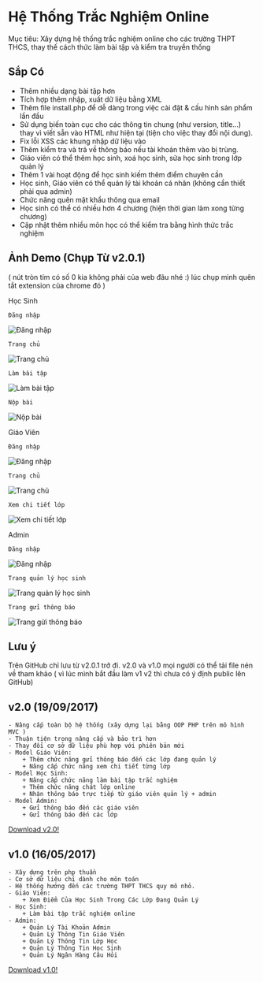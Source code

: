 # Hệ Thống Trắc Nghiệm Online
Mục tiêu: Xây dựng hệ thống trắc nghiệm online cho các trường THPT THCS, thay thế cách thức làm bài tập và kiểm tra truyền thống
## Sắp Có

   - Thêm nhiều dạng bài tập hơn
   - Tích hợp thêm nhập, xuất dữ liệu bằng XML
   - Thêm file install.php để dễ dàng trong việc cài đặt & cấu hình sản phẩm lần đầu
   - Sử dụng biến toàn cục cho các thông tin chung (như version, title...) thay vì viết sẵn vào HTML như hiện tại (tiện cho việc thay đổi nội dung).
   - Fix lỗi XSS các khung nhập dữ liệu vào
   - Thêm kiểm tra và trả về thông báo nếu tài khoản thêm vào bị trùng.
   - Giáo viên có thể thêm học sinh, xoá học sinh, sửa học sinh trong lớp quản lý
   - Thêm 1 vài hoạt động để học sinh kiếm thêm điểm chuyên cần
   - Học sinh, Giáo viên có thể quản lý tài khoản cá nhân (không cần thiết phải qua admin)
   - Chức năng quên mật khẩu thông qua email
   - Học sinh có thể có nhiều hơn 4 chương (hiện thời gian làm xong từng chương)
   - Cập nhật thêm nhiều môn học có thể kiểm tra bằng hình thức trắc nghiệm
## Ảnh Demo (Chụp Từ v2.0.1)
( nút tròn tím có số 0 kia không phải của web đâu nhé :) lúc chụp mình quên tắt extension của chrome đó )

Học Sinh
	
	Đăng nhập
![Đăng nhập](demo-images/login-hs.png)

	Trang chủ
![Trang chủ](demo-images/hoc-sinh-index.png)

	Làm bài tập
![Làm bài tập](demo-images/hoc-sinh-lam-bai.png)

	Nộp bài
![Nộp bài](demo-images/hoc-sinh-nop-bai.png)

Giáo Viên

	Đăng nhập
![Đăng nhập](demo-images/login-gv.png)

	Trang chủ
![Trang chủ](demo-images/giao-vien-index.png)

	Xem chi tiết lớp
![Xem chi tiết lớp](demo-images/giao-vien-xem-diem.png)

Admin

	Đăng nhập
![Đăng nhập](demo-images/login-admin.png)

	Trang quản lý học sinh
![Trang quản lý học sinh](demo-images/admin-ql.png)

	Trang gửi thông báo
![Trang gửi thông báo](demo-images/admin-tb.png)
## Lưu ý
Trên GitHub chỉ lưu từ v2.0.1 trở đi.
v2.0 và v1.0 mọi người có thể tải file nén về tham khảo ( vì lúc mình bắt đầu làm v1 v2 thì chưa có ý định public lên GitHub)
## v2.0 (19/09/2017)

	- Nâng cấp toàn bộ hệ thống (xây dựng lại bằng OOP PHP trên mô hình MVC )
	- Thuận tiện trong nâng cấp và bảo trì hơn
	- Thay đổi cơ sở dữ liệu phù hợp với phiên bản mới
	- Model Giáo Viên:
		+ Thêm chức năng gửi thông báo đến các lớp đang quản lý
		+ Nâng cấp chức năng xem chi tiết từng lớp
	- Model Học Sinh:
		+ Nâng cấp chức năng làm bài tập trắc nghiệm
		+ Thêm chức năng chát lớp online
		+ Nhận thông báo trực tiếp từ giáo viên quản lý + admin
	- Model Admin:
		+ Gửi thông báo đến các giáo viên
		+ Gửi thông báo đến các lớp
[Download v2.0!](https://drive.google.com/open?id=0B2XjHVJwd5PSdEpObFltbmZzZGc)
## v1.0 (16/05/2017)
	- Xây dựng trên php thuần
	- Cơ sở dữ liệu chỉ dành cho môn toán
	- Hệ thống hướng đến các trường THPT THCS quy mô nhỏ.
	- Giáo Viên:
		+ Xem Điểm Của Học Sinh Trong Các Lớp Đang Quản Lý
	- Học Sinh:
		+ Làm bài tập trắc nghiệm online
	- Admin:
		+ Quản Lý Tài Khoản Admin
		+ Quản Lý Thông Tin Giáo Viên
		+ Quản Lý Thông Tin Lớp Học
		+ Quản Lý Thông Tin Học Sinh
		+ Quản Lý Ngân Hàng Câu Hỏi
[Download v1.0!](https://drive.google.com/open?id=0B2XjHVJwd5PSa0FtWXFMM2xhcjg)
